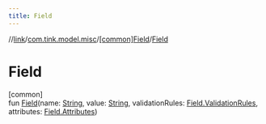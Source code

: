 ```yaml
---
title: Field
---
```

//[link](../../../index.html)/[com.tink.model.misc](../index.html)/[[common]Field](index.html)/[Field](-field.html)



# Field



[common]\
fun [Field](-field.html)(name: [String](https://kotlinlang.org/api/latest/jvm/stdlib/kotlin/-string/index.html), value: [String](https://kotlinlang.org/api/latest/jvm/stdlib/kotlin/-string/index.html), validationRules: [Field.ValidationRules](-validation-rules/index.html), attributes: [Field.Attributes](-attributes/index.html))




